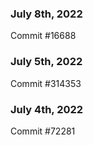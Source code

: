 ### July 8th, 2022

Commit #16688

### July 5th, 2022

Commit #314353


### July 4th, 2022

Commit #72281
